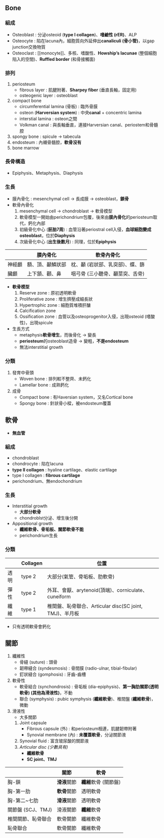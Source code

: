 ## Bone
### 組成
- Osteoblast : 分泌osteoid (**type I collagen**)、**嗜鹼性 (rER)**、ALP
- Osteocyte : 陷在lacuna內，細胞質向外延伸出**canaliculi (骨小管)**，以gap junction交換物質
- Osteoclast : [[monocyte]]、多核、嗜酸性、**Howship’s lacunae** (整個細胞陷入的空間)、**Ruffled border** (和骨接觸面)
### 排列
1. periosteum
	- fibrous layer : 肌腱附著、**Sharpey fiber** (垂直長軸，固定用)
	- osteogenic layer : osteoblast
2. compact bone
	- circumferential lamina (骨板) : 臨外骨膜
	- osteon (**Harversian system**) : 中央**canal** + concentric lamina
	- interstial lamina : osteon之間
	- Volkman canal : 與長軸垂直，連接Harversian canal、periostem和骨髓腔
3. spongy bone : spicule -> tabecula
4. endosteum : 內襯骨髓腔，**軟骨沒有**
5. bone marrow
### 長骨構造
- Epiphysis、Metaphysis、Diaphysis
### 生長
- 膜內骨化 : mesenchymal cell -> 長成膜 -> osteoblast，**鎖骨**
- 軟骨內骨化
	1. mesenchymal cell -> chondroblast -> 軟骨模型
	2. 軟骨模型一開始由perichondrium包覆，後來由**膜內骨化**的periosteum取代，鈣化內部
	3. 初級骨化中心 (**胚胎7周**) : 血管沿著periostral cell入侵，**血球細胞變成osteoblast**，位於**Diaphysis**
	4. 次級骨化中心 (**出生後數月**) : 同理，位於**Epiphysis**
	
|        | 膜內骨化         | 軟骨內骨化                  |
|--------|------------------|---------------------------|
| 神經顱   | 額、頂、顳鱗狀部 | 枕、顳 (岩狀部、乳突部)、蝶、篩 |
| 臟顱 | 上下頷、顴、鼻   | 咽弓骨 (三小聽骨、顳莖突、舌骨) |
- **軟骨模型**
	1. Reserve zone : 原初透明軟骨
	2. Proliferative zone : 增生擠壓成細長狀
	3. Hypertrophic zone : 細胞質堆積肝醣
	4. Calcification zone
	5. Ossification zone : 血管以及osteoprogenitor入侵，出現osteoid (嗜酸性)，出現spicule
- 生長方式
	- metaphysis**軟骨增生**，而後骨化 -> 變長
	- **periosteum**的osteoblast造骨 -> 變粗，**不是endosteum**
	- 無法interstitial growth
### 分類
1. 發育中骨頭
	- Woven bone : 排列較不整齊、未鈣化
	- Lamellar bone : 成熟鈣化
2. 成骨
	- Compact bone : 有Haversian system，又名Cortical bone
	- Spongy bone : 針狀骨小樑，被endosteum覆蓋
## 軟骨
- **無血管**
### 組成
- chondroblast
- chondrocyte : 陷在lacuna
- **type II collagen** : hyaline cartilage、elastic cartilage
- type I collagen : **fibrous cartilage**
- perichondrium、無endochondrium
### 生長
- Interstitial growth
	- **大部分軟骨**
	- chondroblst分泌、增生後分開
- Appositional growth
	- **纖維軟骨、骨垢板、關節軟骨不能**
	- perichondrium生長
### 分類
|      | Collagen | 位置                                               |
|------|----------|----------------------------------------------------|
| 透明 | type 2   | 大部分(氣管、骨垢板、肋軟骨)                         |
| 彈性 | type 2   | 外耳、會厭、arytenoid(頂端)、corniculate、cuneiform  |
| 纖維 | type 1   | 椎間盤、恥骨聯合、Articular disc(SC joint, TMJ)、半月板 |
- 只有透明軟骨會鈣化
## 關節
1. 纖維性
	- 骨縫 (suture) : 頭骨
	- 韌帶縫合 (syndesmosis) : 骨間膜 (radio-ulnar, tibial-fibular)
	- 釘狀縫合 (gomphosis) : 牙齒-齒槽
2. 軟骨性
	- 軟骨結合  (synchondrosis) : 骨垢板 (dia-epiphysis)、**第一胸肋關節(透明軟骨) (其他為滑液性)**，不動
	- 聯合 (symphysis) : pubic symphysis (**纖維軟骨**)、椎間盤 (**纖維軟骨**)，微動
3. 滑液性
	- 大多關節
	1. Joint capsule
		- Fibrous capsule (外) : 和periosteum相連，肌腱韌帶附著
		- Synovial membrane (內) : **未覆蓋軟骨**，分泌關節液
	2. Synovial fluid : 富含玻尿酸的關節液
	3. *Articular disc (少數具有)* 
		- **纖維軟骨**
		- **SC joint、TMJ**

|                       | 關節     | 軟骨              |
|-----------------------|----------|-------------------|
| 胸-鎖                 | **滑液**關節 | **纖維**軟骨 (關節盤) |
| 胸-第一肋             | **軟骨**關節 | 透明軟骨          |
| 胸-第二~七肋          | **滑液**關節 | 透明軟骨          |
| 關節盤 (SCJ、TMJ) | 滑液關節 | **纖維**軟骨          |
| 椎間關節、恥骨聯合    | 軟骨關節 | 纖維軟骨          |
| 恥骨聯合              | 軟骨關節 | 纖維軟骨          |